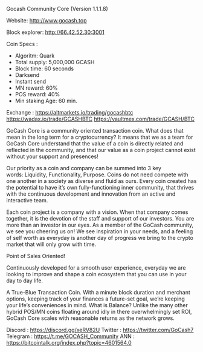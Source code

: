 Gocash Community Core (Version 1.1.1.8) 

Website: http://www.gocash.top 

Block explorer: http://66.42.52.30:3001


Coin Specs :

- Algoritm: Quark
- Total supply: 5,000,000 GCASH
- Block time: 60 seconds
- Darksend
- Instant send
- MN reward: 60%
- POS reward: 40%
- Min staking Age: 60 min.

Exchange :
https://altmarkets.io/trading/gocashbtc
https://wadax.io/trade/GCASHBTC
https://vaultmex.com/trade/GCASH/BTC


GoCash Core is a community oriented transaction coin. What does that mean in the long term for a cryptocurrency?
It means that we as a team for GoCash Core understand that the value of a coin is directly related and reflected in the community, and that our value as a coin project cannot exist without your support and presences!

Our priority as a coin and company can be summed into 3 key words: Liquidity, Functionality, Purpose. Coins do not need compete with one another in a society as diverse and fluid as ours. Every coin created has the potential to have it’s own fully-functioning inner community, that thrives with the continuous development and innovation from an active and interactive team.

Each coin project is a company with a vision. When that company comes together, it is the devotion of the staff and support of our investors. You are more than an investor in our eyes. As a member of the GoCash community, we see you cheering us on! We see inspiration in your needs, and a feeling of self worth as everyday is another day of progress we bring to the crypto market that will only grow with time.

Point of Sales Oriented!

Continuously developed for a smooth user experience, everyday we are looking to improve and shape a coin ecosystem that you can use in your day to day life.

A True-Blue Transaction Coin.
With a minute block duration and merchant options, keeping track of your finances a future-set goal, we’re keeping your life’s conveniences in mind.
What is Balance?
Unlike the many other hybrid POS/MN coins floating around idly in there overwhelmingly set ROI, GoCash Core scales with reasonable returns as the network grows.

Discord : https://discord.gg/xeRV82U
Twitter : https://twitter.com/GoCash7
Telegram : https://t.me/GOCASH_Community
ANN : https://bitcointalk.org/index.php?topic=4601564.0
